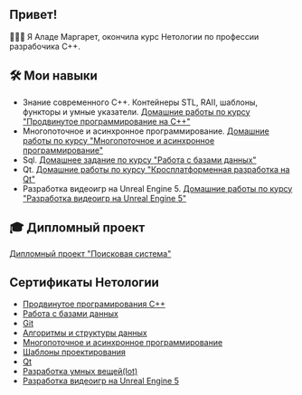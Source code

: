 ## Привет!
👩🏾‍💻 Я Аладе Маргарет, окончила курс Нетологии по профессии разрабочика C++.

## 🛠️ Мои навыки
* Знание современного C++. Контейнеры STL, RAII, шаблоны, функторы и умные указатели. [Домашние работы по курсу "Продвинутое программирование на С++"](https://github.com/Margaret-Alade/Modern-C-Homeworks)
* Многопоточное и асинхронное программирование. [Домашние работы по курсу "Многопоточное и асинхронное программирование"](https://github.com/Margaret-Alade/Threads-Homeworks)
* Sql. [Домашнее задание по курсу "Работа с базами данных"](https://github.com/Margaret-Alade/Task5)
* Qt. [Домашние работы по курсу "Кросплатформенная разработка на Qt"](https://github.com/Margaret-Alade/Qt-Homeworks)
* Разработка видеоигр на Unreal Engine 5. [Домашние работы по курсу "Разработка видеоигр на Unreal Engine 5"](https://github.com/Margaret-Alade/Unreal_Engine-Homeworks?tab=readme-ov-file)

## 🎓 Дипломный проект
[Дипломный проект "Поисковая система"](https://github.com/Margaret-Alade/SearchSystem)

## Сертификаты Нетологии
* [Продвинутое програмирования С++](https://github.com/Margaret-Alade/Certificate-advanced-C-programming)
* [Работа с базами данных](https://github.com/Margaret-Alade/Certificate-working-with-databases/tree/main)
* [Git](https://github.com/Margaret-Alade/Git_certificate)
* [Алгоритмы и структуры данных](https://github.com/Margaret-Alade/Certificate-algorithms-and-data-structures)
* [Многопоточное и асинхронное программирование](https://github.com/Margaret-Alade/Certificate-multithreaded-and-asynchronous-programming)
* [Шаблоны проектирования](https://github.com/Margaret-Alade/Certificate-design-patterns)
* [Qt](https://github.com/Margaret-Alade/Certificate-Qt/tree/main)
* [Разработка умных вещей(Iot)](https://github.com/Margaret-Alade/Certificate-Internet-of-things)
* [Разработка видеоигр на Unreal Engine 5](https://github.com/Margaret-Alade/certificate-video-game-development-on-Unreal-Engine5/tree/main)
